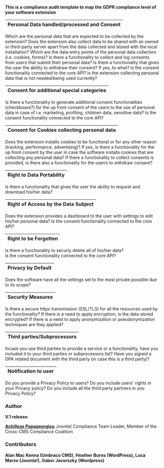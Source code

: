 **This is a compliance audit template to map the GDPR compliance level of your software extension**	

| Personal Data handled/processed and Consent          |
| ---------------------------------------------------- |
Which are the personal data that are expected to be collected by the extension? 
Does the extension also collect data to be shared with an owned or third-party server apart from the data collected and stored with the local installation?
Which are the data entry points of the personal data collection (i.e. cookies, forms)?
Is there a functionality to collect and log consents from users that submit their personal data?
Is there a functionality that gives the user the ability to withdraw their consent? If yes, to what?
Is the consent functionality connected to the core API?
Is the extension collecting personal data that is not needed/being used currently?

| Consent for additional special categories                                                                                           |
| ----------------------------------------------------------------------------------------------------------------------------------- |
Is there a functionality to generate additional consent functionalities (checkboxes?) for the up front consent of the users to the use of personal data in case of i.e. marketing, profiling, children data, sensitive data?
Is the consent functionality connected to the core API?

| Consent for Cookies collecting personal data                                                                                        |
| ----------------------------------------------------------------------------------------------------------------------------------- |
Does the extension installs cookies to be functional or for any other reason (tracking, performance, advertising)?
If yes, is there a functionality for the up front consent by the user in case the software installs cookies that are collecting any personal data?
If there a functionality to collect consents is provided, is there also a functionality for the user/s to withdraw consent?

| Right to Data Portability                                                                                                           |
| ----------------------------------------------------------------------------------------------------------------------------------- |
Is there a functionality that gives the user the ability to request and download his/her data?

| Right of Access by the Data Subject                                                                                                 |
| ----------------------------------------------------------------------------------------------------------------------------------- |
Does the extension provides a dashboard to the user with settings to edit his/her personal data?
Is the consent functionality connected to the core API?

| Right to be Forgotten                                                                                                               |
| ----------------------------------------------------------------------------------------------------------------------------------- |
Is there a functionality to securly delete all of his/her data?                                                                        
Is the consent functionality connected to the core API?                                          

| Privacy by Default                                                                                                                  |
| ----------------------------------------------------------------------------------------------------------------------------------- |
Does the software have all the settings set to the most private possible due to its scope?                                            

| Security Measures                                                                                                                   |
| ----------------------------------------------------------------------------------------------------------------------------------- |
Is there a secure https transmission (SSL/TLS) for all the resources used by the functionality?
If there is a need to apply encryption, is the data stored encrypted? 
If there is a need to apply anonymization or pseudonymization techniques are they applied?                                            

| Third parties/Subprocessors                                                                                                      |    
| -------------------------------------------------------------------------------------------------------------------------------- |
Incase you use third parties to provide a service or a functionality, have you included it to your third parties or subprocessors list?
Have you signed a DPA related document with the third party (in case this is a third party)?                                     

| Notification to user                                                                                                             |    
| -------------------------------------------------------------------------------------------------------------------------------- |
Do you provide a Privacy Policy to users?
Do you include users' rights in your Privacy policy?
Do you include all the third party partners in you Privacy Policy?                                                                      


### Author
**V.1 release:**

[**Achilleas Papageorgiou**](https://volunteers.joomla.org/joomlers/2399-achilleas-papageorgiou)
Joomla! Compliance Team Leader,
Member of the Cross-CMS Compliance Coalition

### Contributors
**Alan Mac Kenna (Umbraco CMS), Heather Burns (WordPress), Luca Marzo (Joomla!), Gabor Javorszky (Wordpress)**




